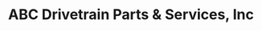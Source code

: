 ---
title: "ABC Drivetrain Parts & Services, Inc"
url: /lancaster/abc-drivetrain-parts-and-services-inc/
shop: car repair
---
